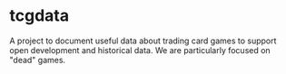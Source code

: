 # tcgdata
A project to document useful data about trading card games to support open development and historical data.  We are particularly focused on "dead" games.
